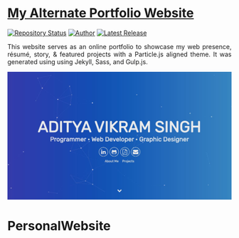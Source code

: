 # <a href="https://people.umass.edu/avsingh" target="_blank">My Alternate Portfolio Website</a>

[![Repository Status](https://api.netlify.com/api/v1/badges/0412ffac-38ef-42db-b06f-60f0e217bda8/deploy-status)](https://app.netlify.com/sites/sudhir-venkat/deploys)
[![Author](https://img.shields.io/badge/Author-Sudhir%20Venkat-blue.svg)](https://www.linkedin.com/in/sudhir-venkat/)
[![Latest Release](https://img.shields.io/badge/Latest%20Release-13%20August%202023-yellow.svg)](https://github.com/sudhirv1/PortfolioWebsite/commit/main)

 <p align="justify">This website serves as an online portfolio to showcase my web presence, résumé, story, & featured projects with a Particle.js aligned theme. It was generated using using Jekyll, Sass, and Gulp.js.</p>

![My Alternate Portfolio Website](https://raw.githubusercontent.com/AVS1508/My-Alternate-Portfolio-Website/master/My-Alternate-Portfolio-Website.jpg)
# PersonalWebsite
